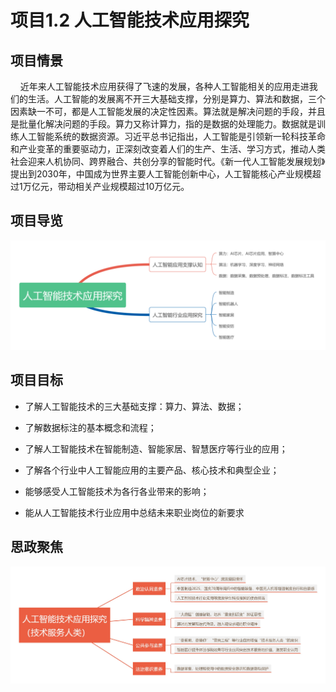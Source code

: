# 项目1.2 人工智能技术应用探究

## 项目情景

&nbsp;&nbsp;&nbsp;&nbsp;近年来人工智能技术应用获得了飞速的发展，各种人工智能相关的应用走进我们的生活。人工智能的发展离不开三大基础支撑，分别是算力、算法和数据，三个因素缺一不可，都是人工智能发展的决定性因素。算法就是解决问题的手段，并且是批量化解决问题的手段。算力又称计算力，指的是数据的处理能力。数据就是训练人工智能系统的数据资源。习近平总书记指出，人工智能是引领新一轮科技革命和产业变革的重要驱动力，正深刻改变着人们的生产、生活、学习方式，推动人类社会迎来人机协同、跨界融合、共创分享的智能时代。《新一代人工智能发展规划》提出到2030年，中国成为世界主要人工智能创新中心，人工智能核心产业规模超过1万亿元，带动相关产业规模超过10万亿元。

## 项目导览

![dis](../../images/first/1.png)

## 项目目标

*	了解人工智能技术的三大基础支撑：算力、算法、数据；

*	了解数据标注的基本概念和流程；

*	了解人工智能技术在智能制造、智能家居、智慧医疗等行业的应用；

*	了解各个行业中人工智能应用的主要产品、核心技术和典型企业；

*	能够感受人工智能技术为各行各业带来的影响；

*	能从人工智能技术行业应用中总结未来职业岗位的新要求


## 思政聚焦

![dis](../../images/first/1.2思政聚焦.jpg)